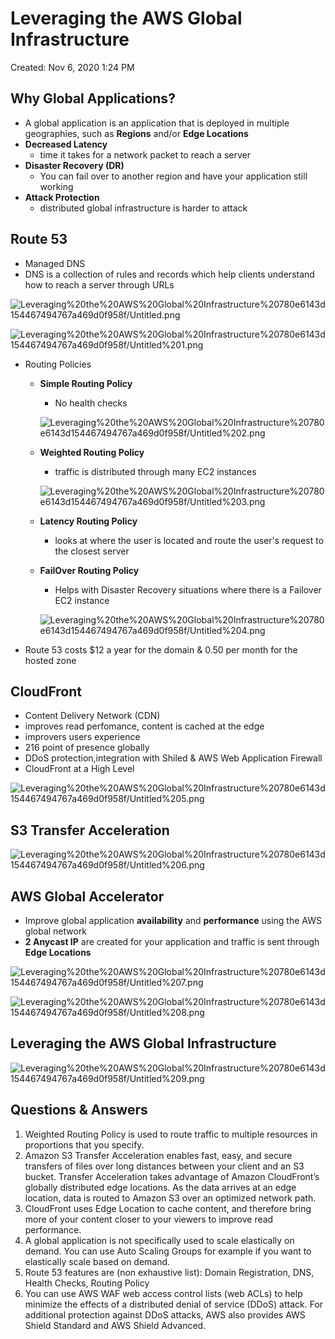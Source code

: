 # Leveraging the AWS Global Infrastructure

Created: Nov 6, 2020 1:24 PM

## Why Global Applications?

- A global application is an application that is deployed in multiple geographies, such as **Regions** and/or **Edge Locations**
- **Decreased Latency**
    - time it takes for a network packet to reach a server
- **Disaster Recovery (DR)**
    - You can fail over to another region and have your application still working
- **Attack Protection**
    - distributed global infrastructure is harder to attack

## Route 53

- Managed DNS
- DNS is a collection of rules and records which help clients understand how to reach a server through URLs

![Leveraging%20the%20AWS%20Global%20Infrastructure%20780e6143d154467494767a469d0f958f/Untitled.png](Leveraging%20the%20AWS%20Global%20Infrastructure%20780e6143d154467494767a469d0f958f/Untitled.png)

![Leveraging%20the%20AWS%20Global%20Infrastructure%20780e6143d154467494767a469d0f958f/Untitled%201.png](Leveraging%20the%20AWS%20Global%20Infrastructure%20780e6143d154467494767a469d0f958f/Untitled%201.png)

- Routing Policies
    - **Simple Routing Policy**
        - No health checks

        ![Leveraging%20the%20AWS%20Global%20Infrastructure%20780e6143d154467494767a469d0f958f/Untitled%202.png](Leveraging%20the%20AWS%20Global%20Infrastructure%20780e6143d154467494767a469d0f958f/Untitled%202.png)

    - **Weighted Routing Policy**
        - traffic is distributed through many EC2 instances

        ![Leveraging%20the%20AWS%20Global%20Infrastructure%20780e6143d154467494767a469d0f958f/Untitled%203.png](Leveraging%20the%20AWS%20Global%20Infrastructure%20780e6143d154467494767a469d0f958f/Untitled%203.png)

    - **Latency Routing Policy**
        - looks at where the user is located and route the user's request to the closest server
    - **FailOver Routing Policy**
        - Helps with Disaster Recovery situations where there is a Failover EC2 instance

        ![Leveraging%20the%20AWS%20Global%20Infrastructure%20780e6143d154467494767a469d0f958f/Untitled%204.png](Leveraging%20the%20AWS%20Global%20Infrastructure%20780e6143d154467494767a469d0f958f/Untitled%204.png)

- Route 53 costs $12 a year for the domain & 0.50 per month for the hosted zone

## CloudFront

- Content Delivery Network (CDN)
- improves read perfomance, content is cached at the edge
- improvers users experience
- 216 point of presence globally
- DDoS protection,integration with Shiled & AWS Web Application Firewall
- CloudFront at a High Level

![Leveraging%20the%20AWS%20Global%20Infrastructure%20780e6143d154467494767a469d0f958f/Untitled%205.png](Leveraging%20the%20AWS%20Global%20Infrastructure%20780e6143d154467494767a469d0f958f/Untitled%205.png)

## S3 Transfer Acceleration

![Leveraging%20the%20AWS%20Global%20Infrastructure%20780e6143d154467494767a469d0f958f/Untitled%206.png](Leveraging%20the%20AWS%20Global%20Infrastructure%20780e6143d154467494767a469d0f958f/Untitled%206.png)

## AWS Global Accelerator

- Improve global application **availability** and **performance** using the AWS global network
- **2 Anycast IP** are created for your application and traffic is sent through **Edge Locations**

![Leveraging%20the%20AWS%20Global%20Infrastructure%20780e6143d154467494767a469d0f958f/Untitled%207.png](Leveraging%20the%20AWS%20Global%20Infrastructure%20780e6143d154467494767a469d0f958f/Untitled%207.png)

![Leveraging%20the%20AWS%20Global%20Infrastructure%20780e6143d154467494767a469d0f958f/Untitled%208.png](Leveraging%20the%20AWS%20Global%20Infrastructure%20780e6143d154467494767a469d0f958f/Untitled%208.png)

## Leveraging the AWS Global Infrastructure

![Leveraging%20the%20AWS%20Global%20Infrastructure%20780e6143d154467494767a469d0f958f/Untitled%209.png](Leveraging%20the%20AWS%20Global%20Infrastructure%20780e6143d154467494767a469d0f958f/Untitled%209.png)

## Questions & Answers

1. Weighted Routing Policy is used to route traffic to multiple resources in proportions that you specify.
2. Amazon S3 Transfer Acceleration enables fast, easy, and secure transfers of files over long distances between your client and an S3 bucket. Transfer Acceleration takes advantage of Amazon CloudFront’s globally distributed edge locations. As the data arrives at an edge location, data is routed to Amazon S3 over an optimized network path.
3. CloudFront uses Edge Location to cache content, and therefore bring more of your content closer to your viewers to improve read performance.
4. A global application is not specifically used to scale elastically on demand. You can use Auto Scaling Groups for example if you want to elastically scale based on demand.
5. Route 53 features are (non exhaustive list): Domain Registration, DNS, Health Checks, Routing Policy
6. You can use AWS WAF web access control lists (web ACLs) to help minimize the effects of a distributed denial of service (DDoS) attack. For additional protection against DDoS attacks, AWS also provides AWS Shield Standard and AWS Shield Advanced.
